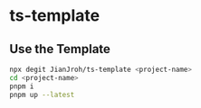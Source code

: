 # ts-template

## Use the Template

```bash
npx degit JianJroh/ts-template <project-name>
cd <project-name>
pnpm i
pnpm up --latest
```
